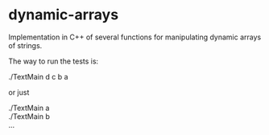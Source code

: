 # dynamic-arrays
Implementation in C++ of several functions for manipulating dynamic arrays of strings.  

The way to run the tests is:   

./TextMain d c b a   

or just   

./TextMain a    
./TextMain b    
...   
